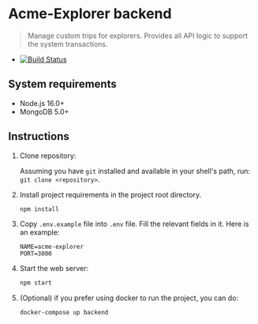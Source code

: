 # Acme-Explorer backend

> Manage custom trips for explorers. Provides all API logic to support the system transactions.

* [![Build Status](https://github.com/acme-explorer/acme-explorer/workflows/CI%20Backend/badge.svg)](https://github.com/acme-explorer/acme-explorer/actions)

## System requirements

* Node.js 16.0+
* MongoDB 5.0+

## Instructions

1. Clone repository:

   Assuming you have `git` installed and available in your shell's path, run: `git clone <repository>`.

2. Install project requirements in the project root directory.

   ```sh
   npm install
   ```

3. Copy `.env.example` file into `.env` file. Fill the relevant fields in it. Here is an example:

    ```dotenv
    NAME=acme-explorer
    PORT=3000
    ```
4. Start the web server:

   ```sh
   npm start
   ```

5. (Optional) if you prefer using docker to run the project, you can do:

   ```sh
   docker-compose up backend
   ```

